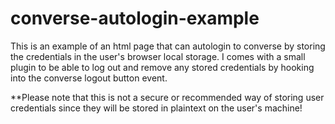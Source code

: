 # converse-autologin-example

This is an example of an html page that can autologin to converse by storing the credentials in the user's browser local storage. I comes with a small plugin to be able to log out and remove any stored credentials by hooking into the converse logout button event.

**Please note that this is not a secure or recommended way of storing user credentials since they will be stored in plaintext on the user's machine!

